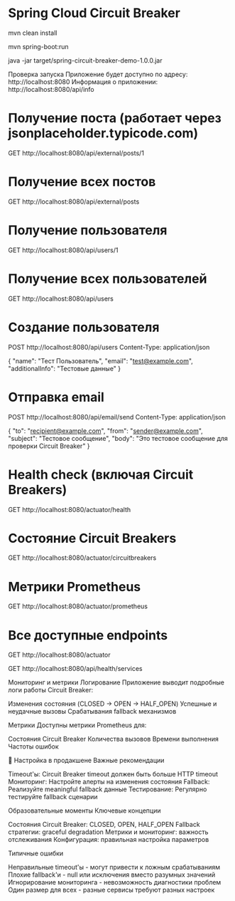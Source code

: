 # Spring Cloud Circuit Breaker

mvn clean install


mvn spring-boot:run


java -jar target/spring-circuit-breaker-demo-1.0.0.jar



Проверка запуска
Приложение будет доступно по адресу: http://localhost:8080
Информация о приложении: http://localhost:8080/api/info

# Получение поста (работает через jsonplaceholder.typicode.com)
GET http://localhost:8080/api/external/posts/1

# Получение всех постов
GET http://localhost:8080/api/external/posts


# Получение пользователя
GET http://localhost:8080/api/users/1

# Получение всех пользователей
GET http://localhost:8080/api/users

# Создание пользователя
POST http://localhost:8080/api/users
Content-Type: application/json

{
"name": "Тест Пользователь",
"email": "test@example.com",
"additionalInfo": "Тестовые данные"
}


# Отправка email
POST http://localhost:8080/api/email/send
Content-Type: application/json

{
"to": "recipient@example.com",
"from": "sender@example.com",
"subject": "Тестовое сообщение",
"body": "Это тестовое сообщение для проверки Circuit Breaker"
}

# Health check (включая Circuit Breakers)
GET http://localhost:8080/actuator/health

# Состояние Circuit Breakers
GET http://localhost:8080/actuator/circuitbreakers

# Метрики Prometheus
GET http://localhost:8080/actuator/prometheus

# Все доступные endpoints
GET http://localhost:8080/actuator

GET http://localhost:8080/api/health/services


Мониторинг и метрики
Логирование
Приложение выводит подробные логи работы Circuit Breaker:

Изменения состояния (CLOSED → OPEN → HALF_OPEN)
Успешные и неудачные вызовы
Срабатывания fallback механизмов

Метрики
Доступны метрики Prometheus для:

Состояния Circuit Breaker
Количества вызовов
Времени выполнения
Частоты ошибок

🔧 Настройка в продакшене
Важные рекомендации

Timeout'ы: Circuit Breaker timeout должен быть больше HTTP timeout
Мониторинг: Настройте алерты на изменения состояния
Fallback: Реализуйте meaningful fallback данные
Тестирование: Регулярно тестируйте fallback сценарии


Образовательные моменты
Ключевые концепции

Состояния Circuit Breaker: CLOSED, OPEN, HALF_OPEN
Fallback стратегии: graceful degradation
Метрики и мониторинг: важность отслеживания
Конфигурация: правильная настройка параметров

Типичные ошибки

Неправильные timeout'ы - могут привести к ложным срабатываниям
Плохие fallback'и - null или исключения вместо разумных значений
Игнорирование мониторинга - невозможность диагностики проблем
Один размер для всех - разные сервисы требуют разных настроек




